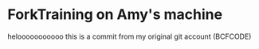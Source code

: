 
# ForkTraining on Amy's machine

helooooooooooo
this is a commit from my original git account (BCFCODE)
